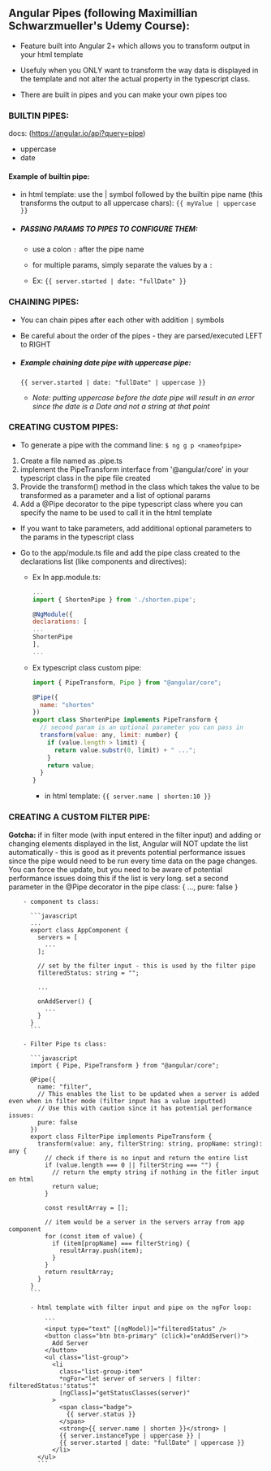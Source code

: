 ## Angular Pipes (following Maximillian Schwarzmueller's Udemy Course):

- Feature built into Angular 2+ which allows you to transform output in your html template
- Usefuly when you ONLY want to transform the way data is displayed in the template and not alter the actual property in the
  typescript class.

- There are built in pipes and you can make your own pipes too

### BUILTIN PIPES:

docs: (https://angular.io/api?query=pipe)

- uppercase
- date

#### Example of builtin pipe:

- in html template: use the | symbol followed by the builtin pipe name (this transforms the output to all uppercase chars):
  `{{ myValue | uppercase }}`

- ##### PASSING PARAMS TO PIPES TO CONFIGURE THEM:

  - use a colon `:` after the pipe name
  - for multiple params, simply separate the values by a `:`

  - Ex:
    `{{ server.started | date: "fullDate" }}`

### CHAINING PIPES:

- You can chain pipes after each other with addition `|` symbols
- Be careful about the order of the pipes - they are parsed/executed LEFT to RIGHT

- ##### Example chaining date pipe with uppercase pipe:
  `{{ server.started | date: "fullDate" | uppercase }}`
  - _Note: putting uppercase before the date pipe will result in an error since the date is a Date and not a string at that point_

### CREATING CUSTOM PIPES:

- To generate a pipe with the command line:
  `$ ng g p <nameofpipe>`

1. Create a file named as <pipename>.pipe.ts
1. implement the PipeTransform interface from '@angular/core' in your typescript class in the pipe file created
1. Provide the transform() method in the class which takes the value to be transformed as a parameter and a list of optional params
1. Add a @Pipe decorator to the pipe typescript class where you can specify the name to be used to call it in the html template

- If you want to take parameters, add additional optional parameters to the params in the typescript class

- Go to the app/module.ts file and add the pipe class created to the declarations list (like components and directives):

  - Ex In app.module.ts:

    ```javascript
    ...
    import { ShortenPipe } from './shorten.pipe';

    @NgModule({
    declarations: [
    ...
    ShortenPipe
    ],
    ...
    ```

  - Ex typescript class custom pipe:

    ```javascript
    import { PipeTransform, Pipe } from "@angular/core";

    @Pipe({
      name: "shorten"
    })
    export class ShortenPipe implements PipeTransform {
      // second param is an optional parameter you can pass in
      transform(value: any, limit: number) {
        if (value.length > limit) {
          return value.substr(0, limit) + " ...";
        }
        return value;
      }
    }
    ```

    - in html template:
      `{{ server.name | shorten:10 }}`

### CREATING A CUSTOM FILTER PIPE:

**Gotcha:** if in filter mode (with input entered in the filter input) and adding or changing elements displayed in the list, Angular will
NOT update the list automatically - this is good as it prevents potential performance issues since the pipe would need to be
run every time data on the page changes.  
 You can force the update, but you need to be aware of potential performance issues doing this if the list is very long.
set a second parameter in the @Pipe decorator in the pipe class: { ..., pure: false }

        - component ts class:

          ```javascript
          ...
          export class AppComponent {
            servers = [
              ...
            ];

            // set by the filter input - this is used by the filter pipe
            filteredStatus: string = "";

            ...

            onAddServer() {
              ...
            }
          }
          ```

        - Filter Pipe ts class:

          ```javascript
          import { Pipe, PipeTransform } from "@angular/core";

          @Pipe({
            name: "filter",
            // This enables the list to be updated when a server is added even when in filter mode (filter input has a value inputted)
            // Use this with caution since it has potential performance issues:
            pure: false
          })
          export class FilterPipe implements PipeTransform {
            transform(value: any, filterString: string, propName: string): any {
              // check if there is no input and return the entire list
              if (value.length === 0 || filterString === "") {
                // return the empty string if nothing in the fitler input on html
                return value;
              }

              const resultArray = [];

              // item would be a server in the servers array from app component
              for (const item of value) {
                if (item[propName] === filterString) {
                  resultArray.push(item);
                }
              }
              return resultArray;
            }
          }
          ```

          - html template with filter input and pipe on the ngFor loop:

              ```
              <input type="text" [(ngModel)]="filteredStatus" />
              <button class="btn btn-primary" (click)="onAddServer()">
                Add Server
              </button>
              <ul class="list-group">
                <li
                  class="list-group-item"
                  *ngFor="let server of servers | filter: filteredStatus:'status'"
                  [ngClass]="getStatusClasses(server)"
                >
                  <span class="badge">
                    {{ server.status }}
                  </span>
                  <strong>{{ server.name | shorten }}</strong> |
                  {{ server.instanceType | uppercase }} |
                  {{ server.started | date: "fullDate" | uppercase }}
                </li>
            </ul>
            ```

